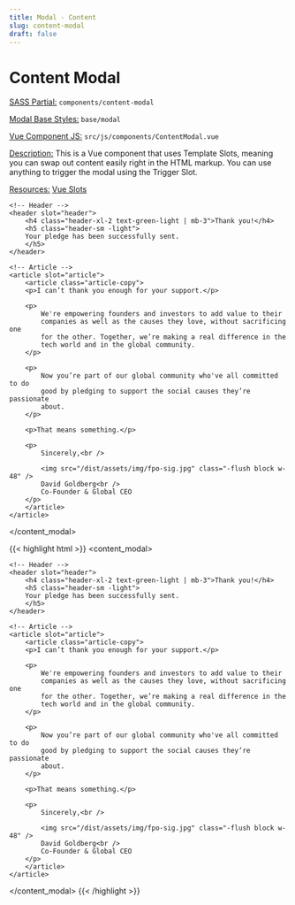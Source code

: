 ```yaml
---
title: Modal - Content
slug: content-modal
draft: false
---
```


<!-- Header -->
<div class="styleguide__content border-b border-oat-light pb-8 mb-12">
  <h1>Content Modal</h1>
  <p><u>SASS Partial:</u> <code>components/content-modal</code></p>

  <p><u>Modal Base Styles:</u> <code>base/modal</code></p>
  <p><u>Vue Component JS:</u> <code>src/js/components/ContentModal.vue</code></p>
  <p><u>Description:</u> This is a Vue component that uses Template Slots, meaning you can swap out content easily right in the HTML markup. You can use anything to trigger the modal using the Trigger Slot.</p>
  <p><u>Resources:</u>  <a href="https://vuejs.org/v2/guide/components-slots.html" target="_blank">Vue Slots</a></p>
</div>

<!-- Result -->
<div class="styleguide__result">
<content_modal>
    <!-- Trigger -->
    <template slot="trigger">
        <button class="btn -light -full -solid">Review & Sign</button>
    </template>
    
    <!-- Header -->
    <header slot="header">
        <h4 class="header-xl-2 text-green-light | mb-3">Thank you!</h4>
        <h5 class="header-sm -light">
        Your pledge has been successfully sent.
        </h5>
    </header>

    <!-- Article -->
    <article slot="article">
        <article class="article-copy">
        <p>I can’t thank you enough for your support.</p>

        <p>
            We're empowering founders and investors to add value to their
            companies as well as the causes they love, without sacrificing one
            for the other. Together, we’re making a real difference in the
            tech world and in the global community.
        </p>

        <p>
            Now you’re part of our global community who've all committed to do
            good by pledging to support the social causes they’re passionate
            about.
        </p>

        <p>That means something.</p>

        <p>
            Sincerely,<br />

            <img src="/dist/assets/img/fpo-sig.jpg" class="-flush block w-48" />
            David Goldberg<br />
            Co-Founder & Global CEO
        </p>
        </article>
    </article>
</content_modal>
</div>

<!-- Markup -->

{{< highlight html  >}}
<content_modal>
    <!-- Trigger -->
    <template slot="trigger">
        <button class="btn -light -full -solid">Review & Sign</button>
    </template>
    
    <!-- Header -->
    <header slot="header">
        <h4 class="header-xl-2 text-green-light | mb-3">Thank you!</h4>
        <h5 class="header-sm -light">
        Your pledge has been successfully sent.
        </h5>
    </header>

    <!-- Article -->
    <article slot="article">
        <article class="article-copy">
        <p>I can’t thank you enough for your support.</p>

        <p>
            We're empowering founders and investors to add value to their
            companies as well as the causes they love, without sacrificing one
            for the other. Together, we’re making a real difference in the
            tech world and in the global community.
        </p>

        <p>
            Now you’re part of our global community who've all committed to do
            good by pledging to support the social causes they’re passionate
            about.
        </p>

        <p>That means something.</p>

        <p>
            Sincerely,<br />

            <img src="/dist/assets/img/fpo-sig.jpg" class="-flush block w-48" />
            David Goldberg<br />
            Co-Founder & Global CEO
        </p>
        </article>
    </article>
</content_modal>
{{< /highlight >}}
